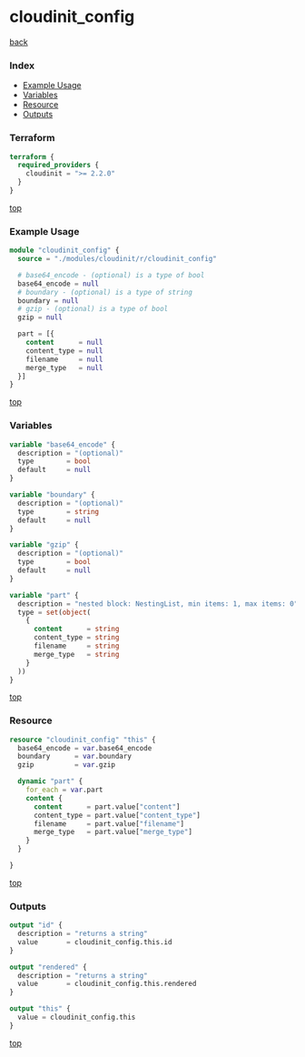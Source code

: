 # cloudinit_config

[back](../cloudinit.md)

### Index

- [Example Usage](#example-usage)
- [Variables](#variables)
- [Resource](#resource)
- [Outputs](#outputs)

### Terraform

```terraform
terraform {
  required_providers {
    cloudinit = ">= 2.2.0"
  }
}
```

[top](#index)

### Example Usage

```terraform
module "cloudinit_config" {
  source = "./modules/cloudinit/r/cloudinit_config"

  # base64_encode - (optional) is a type of bool
  base64_encode = null
  # boundary - (optional) is a type of string
  boundary = null
  # gzip - (optional) is a type of bool
  gzip = null

  part = [{
    content      = null
    content_type = null
    filename     = null
    merge_type   = null
  }]
}
```

[top](#index)

### Variables

```terraform
variable "base64_encode" {
  description = "(optional)"
  type        = bool
  default     = null
}

variable "boundary" {
  description = "(optional)"
  type        = string
  default     = null
}

variable "gzip" {
  description = "(optional)"
  type        = bool
  default     = null
}

variable "part" {
  description = "nested block: NestingList, min items: 1, max items: 0"
  type = set(object(
    {
      content      = string
      content_type = string
      filename     = string
      merge_type   = string
    }
  ))
}
```

[top](#index)

### Resource

```terraform
resource "cloudinit_config" "this" {
  base64_encode = var.base64_encode
  boundary      = var.boundary
  gzip          = var.gzip

  dynamic "part" {
    for_each = var.part
    content {
      content      = part.value["content"]
      content_type = part.value["content_type"]
      filename     = part.value["filename"]
      merge_type   = part.value["merge_type"]
    }
  }

}
```

[top](#index)

### Outputs

```terraform
output "id" {
  description = "returns a string"
  value       = cloudinit_config.this.id
}

output "rendered" {
  description = "returns a string"
  value       = cloudinit_config.this.rendered
}

output "this" {
  value = cloudinit_config.this
}
```

[top](#index)